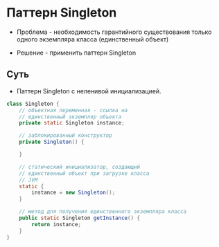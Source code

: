 # Паттерн Singleton

* Проблема - необходимость гарантийного существования только одного экземпляра класса (единственный объект)

* Решение - применить паттерн Singleton

## Суть

* Паттерн Singleton с неленивой инициализацией.

```JAVA
class Singleton {
	// объектная переменная - ссылка на 
	// единственный экземпляр объекта
	private static Singleton instance;

	// заблокированный конструктор
	private Singleton() {

	}

	// статический инициализатор, создающий
	// единственный объект при загрузке класса
	// JVM
	static {
		instance = new Singleton();
	}

	// метод для получения единственного экземпляра класса
	public static Singleton getInstance() {
		return instance;
	}
} 